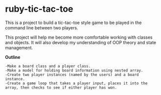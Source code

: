 # ruby-tic-tac-toe

This is a project to build a tic-tac-toe style game to be played in the command line between two players.

This project will help me become more comfortable working with classes and objects. It will also develop my understanding of OOP theory and state management.

**Outline**

    -Make a board class and a player class.
    -Make a model for holding board information using nested array.
    -Create two player instances (named by the users) and a board instance.
    -Create a game loop that takes a player input, places it into the array, then checks to see if either player has won.
